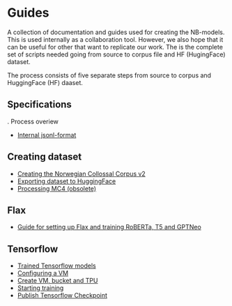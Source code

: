 # Guides
A collection of documentation and guides used for creating the NB-models. This is used internally as a collaboration tool. However, we also hope that it can be useful for other that want to replicate our work. The is the complete set of scripts needed going from source to corpus file and HF (HugingFace) dataset.

The process consists of five separate steps from source to corpus and HuggingFace (HF) daaset.

## Specifications
. Process overiew
* [Internal jsonl-format](text_extraction_format.md)

## Creating dataset
* [Creating the Norwegian Collossal Corpus v2](creating_corpus_v2.md)
* [Exporting dataset to HuggingFace](creating_huggingface_dataset.md)
* [Processing MC4 (obsolete)](prepare_common_crawl.md)

## Flax
* [Guide for setting up Flax and training RoBERTa, T5 and GPTNeo](flax.md)

## Tensorflow
* [Trained Tensorflow models](models_tensorflow.md)
* [Configuring a VM](configure_vm_tensorflow.md)
* [Create VM, bucket and TPU](create_vm_bucket_tpu_tensorflow.md)
* [Starting training](start_training_tensorflow.md)
* [Publish Tensorflow Checkpoint](publish_checkpoint.md)

